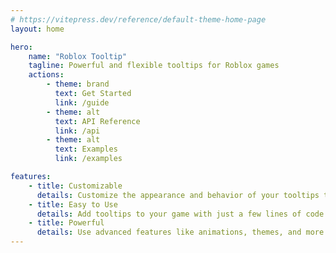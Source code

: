 ```yaml
---
# https://vitepress.dev/reference/default-theme-home-page
layout: home

hero:
    name: "Roblox Tooltip"
    tagline: Powerful and flexible tooltips for Roblox games
    actions:
        - theme: brand
          text: Get Started
          link: /guide
        - theme: alt
          text: API Reference
          link: /api
        - theme: alt
          text: Examples
          link: /examples

features:
    - title: Customizable
      details: Customize the appearance and behavior of your tooltips to fit your game's style and needs.
    - title: Easy to Use
      details: Add tooltips to your game with just a few lines of code.
    - title: Powerful
      details: Use advanced features like animations, themes, and more to create the perfect tooltip for your game.
---
```


